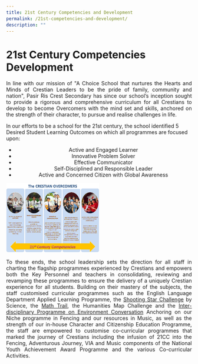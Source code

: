 ```yaml
---
title: 21st Century Competencies and Development
permalink: /21st-competencies-and-development/
description: ""
---
```

<h1>21st Century Competencies  Development</h1>

  

<p align="justify">In line with our mission of "A Choice School that nurtures the Hearts and Minds of Crestian Leaders to be the pride of family, community and nation", Pasir Ris Crest Secondary has since our school’s inception sought to provide a rigorous and comprehensive curriculum for all Crestians to develop to become Overcomers with the mind set and skills, anchored on the strength of their character, to pursue and realise challenges in life.

  

In our efforts to be a school for the 21st century, the school identified 5 Desired Student Learning Outcomes on which all programmes are focused upon:
<ul align="center">
<li>Active and Engaged Learner</li>
<li>Innovative Problem Solver</li>
<li>Effective Communicator</li>
<li>Self-Disciplined and Responsible Leader</li>
<li>Active and Concerned Citizen with Global Awareness</li>
	</ul>
</p>

<img src="/images/21cc_development.jpeg" alt="21cc_development" style="width:50%">
  

<p align="justify">To these ends, the school leadership sets the direction for all staff in charting the flagship programmes experienced by Crestians and empowers both the Key Personnel and teachers in consolidating, reviewing and revamping these programmes to ensure the delivery of a uniquely Crestian experience for all students. Building on their mastery of the subjects, the staff customised curricular programmes such as the English Language Department Applied Learning Programme, the <a href="/files/21cc_development/star_challenge.pdf">Shooting Star Challenge</a> by Science, the <a href="/files/21cc_development/math_trail.pdf">Math Trail<a/>, the Humanities Map Challenge and the <a href="/files/21cc_development/inter_disciplinary_programme.pdf">Inter-disciplinary Programme on Environment Conversation</a>
Anchoring on our Niche programme in Fencing and our resources in Music, as well as the strength of our in-house Character and Citizenship Education Programme, the staff are empowered to customise co-curricular programmes that marked the journey of Crestians including the infusion of 21CC into the Fencing, Adventurous Journey, VIA and Music components of the National Youth Achievement Award Programme and the various Co-curricular Activities.</p>